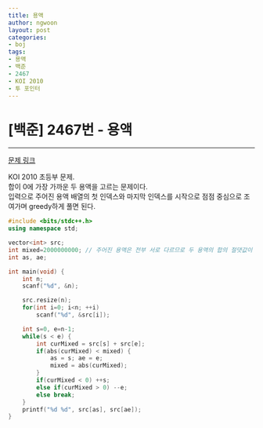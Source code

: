 ```yaml
---
title: 용액
author: ngwoon
layout: post
categories:
- boj
tags:
- 용액
- 백준
- 2467
- KOI 2010
- 투 포인터
---
```


# [백준] 2467번 - 용액
- - -

[문제 링크](https://www.acmicpc.net/problem/2467)


KOI 2010 초등부 문제.<br/>
합이 0에 가장 가까운 두 용액을 고르는 문제이다.<br/>
입력으로 주어진 용액 배열의 첫 인덱스와 마지막 인덱스를 시작으로 점점 중심으로 조여가며 greedy하게 풀면 된다.<br/>


```cpp
#include <bits/stdc++.h>
using namespace std;

vector<int> src;
int mixed=2000000000; // 주어진 용액은 전부 서로 다르므로 두 용액의 합의 절댓값이 20억을 넘을 수 없다. 
int as, ae;

int main(void) {
    int n;
    scanf("%d", &n);

    src.resize(n);
    for(int i=0; i<n; ++i)
        scanf("%d", &src[i]);

    int s=0, e=n-1;
    while(s < e) {
        int curMixed = src[s] + src[e];
        if(abs(curMixed) < mixed) {
            as = s; ae = e;
            mixed = abs(curMixed);
        }
        if(curMixed < 0) ++s;
        else if(curMixed > 0) --e;
        else break;
    }
    printf("%d %d", src[as], src[ae]);
}
```